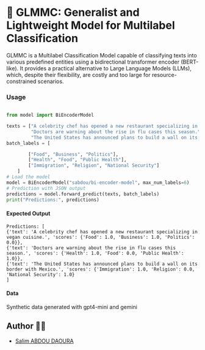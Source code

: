 # 🤖 GLMMC: Generalist and Lightweight Model for Multilabel Classification 

GLMMC is a Multilabel Classification Model capable of classifying texts into various predefined entities using a bidirectional transformer encoder (BERT-like). It provides a practical alternative to Large Language Models (LLMs), which, despite their flexibility, are costly and too large for resource-constrained scenarios.

### Usage
```python

from model import BiEncoderModel

texts = ["A celebrity chef has opened a new restaurant specializing in vegan cuisine.",
         "Doctors are warning about the rise in flu cases this season.",
         "The United States has announced plans to build a wall on its border with Mexico."]
batch_labels = [

        ["Food", "Business", "Politics"],
        ["Health", "Food", "Public Health"],
        ["Immigration", "Religion", "National Security"]
    ]
# Load the model
model = BiEncoderModel("sabdou/bi-encoder-model", max_num_labels=6)
# Prediction with JSON output
predictions = model.forward_predict(texts, batch_labels)
print("Predictions:", predictions)

```


#### Expected Output

```
Predictions: [
{'text': 'A celebrity chef has opened a new restaurant specializing in vegan cuisine.', 'scores': {'Food': 1.0, 'Business': 1.0, 'Politics': 0.0}},
{'text': 'Doctors are warning about the rise in flu cases this season.', 'scores': {'Health': 1.0, 'Food': 0.0, 'Public Health': 1.0}},
{'text': 'The United States has announced plans to build a wall on its border with Mexico.', 'scores': {'Immigration': 1.0, 'Religion': 0.0, 'National Security': 1.0}
]

```

#### Data

Synthetic data generated with gpt4-mini and gemini 

## Author 🧑‍💻
- [Salim ABDOU DAOURA](https://github.com/sabdoudaoura)
